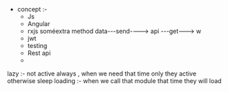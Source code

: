 * concept :-
  * Js
  * Angular
  * rxjs soméextra method data---send----> api ---get---> w
  * jwt 
  * testing
  * Rest api
  * 

lazy :- not active always , when we need that time only they active otherwise sleep
loading  :- when we call that module that time they will load